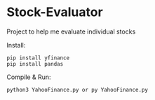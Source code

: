 # Stock-Evaluator

Project to help me evaluate individual stocks

Install:

    pip install yfinance
    pip install pandas

Compile & Run:

    python3 YahooFinance.py or py YahooFinance.py
